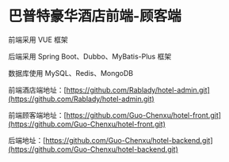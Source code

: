 # 巴普特豪华酒店前端-顾客端

前端采用 VUE 框架

后端采用 Spring Boot、Dubbo、MyBatis-Plus 框架

数据库使用 MySQL、Redis、MongoDB

前端酒店端地址：[https://github.com/Rablady/hotel-admin.git](https://github.com/Rablady/hotel-admin.git)

前端顾客端地址：[https://github.com/Guo-Chenxu/hotel-front.git](https://github.com/Guo-Chenxu/hotel-front.git)

后端地址：[https://github.com/Guo-Chenxu/hotel-backend.git](https://github.com/Guo-Chenxu/hotel-backend.git)